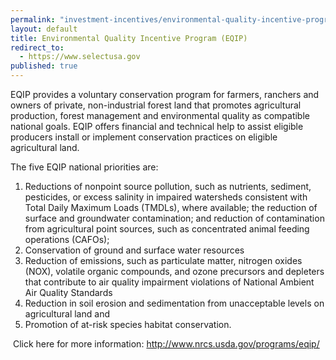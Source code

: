 ```yaml
---
permalink: "investment-incentives/environmental-quality-incentive-program-eqip.html"
layout: default
title: Environmental Quality Incentive Program (EQIP)
redirect_to:
  - https://www.selectusa.gov
published: true
---
```


<p>EQIP provides a voluntary conservation program for farmers, ranchers and owners of private, non-industrial forest land that promotes agricultural production, forest management and environmental quality as compatible national goals. EQIP offers financial and technical help to assist eligible producers install or implement conservation practices on eligible agricultural land. </p>
<p>The five EQIP national priorities are: </p>
<ol>
<li>Reductions of nonpoint source pollution, such as nutrients, sediment, pesticides, or excess salinity in impaired watersheds consistent with Total Daily Maximum Loads (TMDLs), where available; the reduction of surface and groundwater contamination; and reduction of contamination from agricultural point sources, such as concentrated animal feeding operations (CAFOs); </li>
<li>Conservation of ground and surface water resources </li>
<li>Reduction of emissions, such as particulate matter, nitrogen oxides (NOX), volatile organic compounds, and ozone precursors and depleters that contribute to air quality impairment violations of National Ambient Air Quality Standards </li>
<li>Reduction in soil erosion and sedimentation from unacceptable levels on agricultural land and </li>
<li>Promotion of at-risk species habitat conservation. </li></ol>
<p>&nbsp;Click here for more information: <a href="/node/218/EQIP%20provides%20a%20voluntary%20conservation%20program%20for%20farmers%2C%20ranchers%20and%20owners%20of%20private%2C%20non-industrial%20forest%20land%20that%20promotes%20agricultural%20production%2C%20forest%20management%20and%20environmental%20quality%20as%20compatible%20national%20goals.%20EQIP%20offers%20financial%20and%20technical%20help%20to%20assist%20eligible%20producers%20install%20or%20implement%20conservation%20practices%20on%20eligible%20agricultural%20land." target="_self">http://www.nrcs.usda.gov/programs/eqip/</a></p>